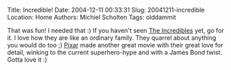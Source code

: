 Title: Incredible!
Date: 2004-12-11 00:33:31
Slug: 20041211-incredible
Location: Home
Authors: Michiel Scholten
Tags: olddammit

<p>That was fun! I needed that :) If you haven't seen <a href="http://www.imdb.com/title/tt0317705/">The Incredibles</a> yet, go for it. I love how they are like an ordinary family. They quarrel about anything you would do too ;) <a href="http://www.pixar.com/">Pixar</a> made another great movie with their great love for detail, winking to the current superhero-hype and with a James Bond twist. Gotta love it :)</p>
